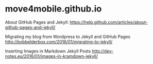 # move4mobile.github.io

About GitHub Pages and Jekyll:
https://help.github.com/articles/about-github-pages-and-jekyll/

Migrating my blog from Wordpress to Jekyll and GitHub Pages
http://bobbelderbos.com/2016/01/migrating-to-jekyll/

Inserting Images in Markdown Jekyll Posts
http://dev-notes.eu/2016/01/images-in-kramdown-jekyll/
